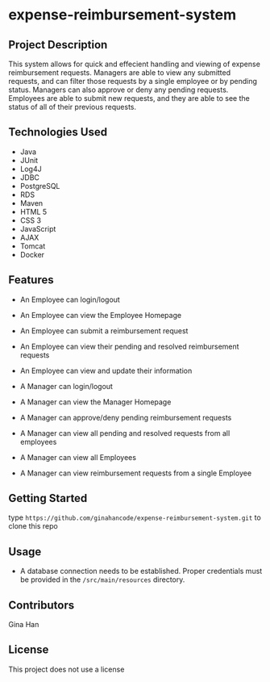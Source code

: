 # expense-reimbursement-system
## Project Description

This system allows for quick and effecient handling and viewing of expense reimbursement requests. Managers are able to view any submitted requests, and can filter those requests by a single employee or by pending status. Managers can also approve or deny any pending requests. Employees are able to submit new requests, and they are able to see the status of all of their previous requests.

## Technologies Used

* Java
* JUnit
* Log4J
* JDBC
* PostgreSQL
* RDS
* Maven
* HTML 5
* CSS 3
* JavaScript
* AJAX
* Tomcat
* Docker

## Features

* An Employee can login/logout
* An Employee can view the Employee Homepage
* An Employee can submit a reimbursement request
* An Employee can view their pending and resolved reimbursement requests
* An Employee can view and update their information

* A Manager can login/logout
* A Manager can view the Manager Homepage
* A Manager can approve/deny pending reimbursement requests
* A Manager can view all pending and resolved requests from all employees
* A Manager can view all Employees
* A Manager can view reimbursement requests from a single Employee

## Getting Started
   
type `https://github.com/ginahancode/expense-reimbursement-system.git` to clone this repo

## Usage

* A database connection needs to be established. Proper credentials must be provided in the `/src/main/resources` directory.

## Contributors

Gina Han

## License

This project does not use a license
